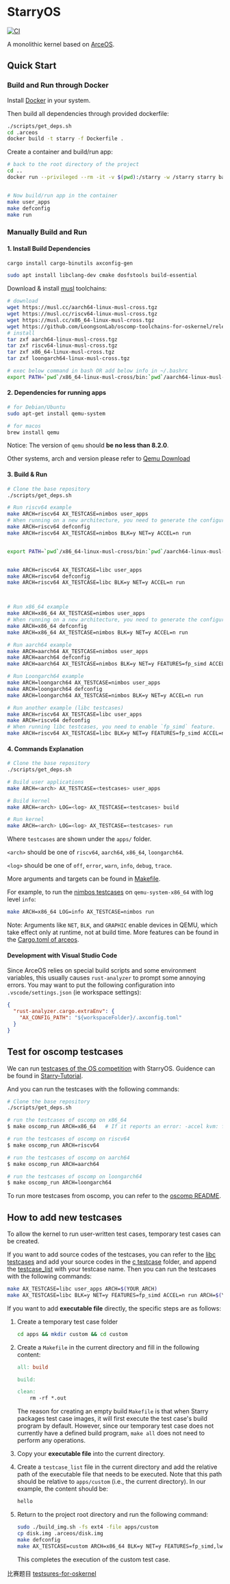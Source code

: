 # StarryOS

[![CI](https://github.com/arceos-org/starry-next/actions/workflows/ci.yml/badge.svg?branch=main)](https://github.com/arceos-org/starry-next/actions/workflows/ci.yml)

A monolithic kernel based on [ArceOS](https://github.com/arceos-org/arceos).

## Quick Start

### Build and Run through Docker
Install [Docker](https://www.docker.com/) in your system.

Then build all dependencies through provided dockerfile:

```bash
./scripts/get_deps.sh
cd .arceos
docker build -t starry -f Dockerfile .
```

Create a container and build/run app:
```bash
# back to the root directory of the project
cd ..
docker run --privileged --rm -it -v $(pwd):/starry -w /starry starry bash


# Now build/run app in the container
make user_apps
make defconfig
make run
```

### Manually Build and Run

#### 1. Install Build Dependencies

```bash
cargo install cargo-binutils axconfig-gen

sudo apt install libclang-dev cmake dosfstools build-essential
```

Download & install [musl](https://musl.cc) toolchains:

```bash
# download
wget https://musl.cc/aarch64-linux-musl-cross.tgz
wget https://musl.cc/riscv64-linux-musl-cross.tgz
wget https://musl.cc/x86_64-linux-musl-cross.tgz
wget https://github.com/LoongsonLab/oscomp-toolchains-for-oskernel/releases/download/loongarch64-linux-musl-cross-gcc-13.2.0/loongarch64-linux-musl-cross.tgz
# install
tar zxf aarch64-linux-musl-cross.tgz
tar zxf riscv64-linux-musl-cross.tgz
tar zxf x86_64-linux-musl-cross.tgz
tar zxf loongarch64-linux-musl-cross.tgz

# exec below command in bash OR add below info in ~/.bashrc
export PATH=`pwd`/x86_64-linux-musl-cross/bin:`pwd`/aarch64-linux-musl-cross/bin:`pwd`/riscv64-linux-musl-cross/bin:`pwd`/loongarch64-linux-musl-cross/bin:$PATH
```

#### 2. Dependencies for running apps

```bash
# for Debian/Ubuntu
sudo apt-get install qemu-system
```

```bash
# for macos
brew install qemu
```

Notice: The version of `qemu` should **be no less than 8.2.0**.

Other systems, arch and version please refer to [Qemu Download](https://www.qemu.org/download/#linux)

#### 3. Build & Run

```bash
# Clone the base repository
./scripts/get_deps.sh

# Run riscv64 example
make ARCH=riscv64 AX_TESTCASE=nimbos user_apps
# When running on a new architecture, you need to generate the configuration file again.
make ARCH=riscv64 defconfig
make ARCH=riscv64 AX_TESTCASE=nimbos BLK=y NET=y ACCEL=n run


export PATH=`pwd`/x86_64-linux-musl-cross/bin:`pwd`/aarch64-linux-musl-cross/bin:`pwd`/riscv64-linux-musl-cross/bin:`pwd`/loongarch64-linux-musl-cross/bin:$PATH


make ARCH=riscv64 AX_TESTCASE=libc user_apps
make ARCH=riscv64 defconfig
make ARCH=riscv64 AX_TESTCASE=libc BLK=y NET=y ACCEL=n run



# Run x86_64 example
make ARCH=x86_64 AX_TESTCASE=nimbos user_apps
# When running on a new architecture, you need to generate the configuration file again.
make ARCH=x86_64 defconfig
make ARCH=x86_64 AX_TESTCASE=nimbos BLK=y NET=y ACCEL=n run

# Run aarch64 example
make ARCH=aarch64 AX_TESTCASE=nimbos user_apps
make ARCH=aarch64 defconfig
make ARCH=aarch64 AX_TESTCASE=nimbos BLK=y NET=y FEATURES=fp_simd ACCEL=n run

# Run Loongarch64 example
make ARCH=loongarch64 AX_TESTCASE=nimbos user_apps
make ARCH=loongarch64 defconfig
make ARCH=loongarch64 AX_TESTCASE=nimbos BLK=y NET=y ACCEL=n run

# Run another example (libc testcases)
make ARCH=riscv64 AX_TESTCASE=libc user_apps
make ARCH=riscv64 defconfig
# When running libc testcases, you need to enable `fp_simd` feature.
make ARCH=riscv64 AX_TESTCASE=libc BLK=y NET=y FEATURES=fp_simd ACCEL=n run
```

#### 4. Commands Explanation

```bash
# Clone the base repository
./scripts/get_deps.sh

# Build user applications
make ARCH=<arch> AX_TESTCASE=<testcases> user_apps

# Build kernel
make ARCH=<arch> LOG=<log> AX_TESTCASE=<testcases> build

# Run kernel
make ARCH=<arch> LOG=<log> AX_TESTCASE=<testcases> run
```

Where `testcases` are shown under the `apps/` folder.

`<arch>` should be one of `riscv64`, `aarch64`, `x86_64`, `loongarch64`.

`<log>` should be one of `off`, `error`, `warn`, `info`, `debug`, `trace`.

More arguments and targets can be found in [Makefile](./Makefile).

For example, to run the [nimbos testcases](apps/nimbos/) on `qemu-system-x86_64` with log level `info`:

```bash
make ARCH=x86_64 LOG=info AX_TESTCASE=nimbos run
```

Note: Arguments like `NET`, `BLK`, and `GRAPHIC` enable devices in QEMU, which take effect only at runtime, not at build time. More features can be found in the [Cargo.toml of arceos](https://github.com/oscomp/arceos/blob/main/ulib/axstd/Cargo.toml).

#### Development with Visual Studio Code

Since ArceOS relies on special build scripts and some environment variables, this usually causes `rust-analyzer` to prompt some annoying errors. You may want to put the following configuration into `.vscode/settings.json` (ie workspace settings):
```json
{
  "rust-analyzer.cargo.extraEnv": {
    "AX_CONFIG_PATH": "${workspaceFolder}/.axconfig.toml"
  }
}
```

## Test for oscomp testcases

We can run [testcases of the OS competition](https://github.com/oscomp/testsuits-for-oskernel/tree/pre-2025) with StarryOS. Guidence can be found in [Starry-Tutorial](https://azure-stars.github.io/Starry-Tutorial-Book/ch03-02.html). 


And you can run the testcases with the following commands:

```bash
# Clone the base repository
./scripts/get_deps.sh

# run the testcases of oscomp on x86_64
$ make oscomp_run ARCH=x86_64   # If it reports an error: -accel kvm: failed to initialize kvm: Permission denied, please add `ACCEL=n` argument.

# run the testcases of oscomp on riscv64
$ make oscomp_run ARCH=riscv64

# run the testcases of oscomp on aarch64
$ make oscomp_run ARCH=aarch64

# run the testcases of oscomp on loongarch64
$ make oscomp_run ARCH=loongarch64
```

To run more testcases from oscomp, you can refer to the [oscomp README](./apps/oscomp/README.md).

## How to add new testcases

To allow the kernel to run user-written test cases, temporary test cases can be created. 


If you want to add source codes of the testcases, you can refer to the [libc testcases](./apps/libc) and add your source codes in the [c testcase](./apps/libc/c/) folder, and append the [testcase_list](./apps/libc/testcase_list) with your testcase name. Then you can run the testcases with the following commands:

```sh
make AX_TESTCASE=libc user_apps ARCH=$(YOUR_ARCH)
make AX_TESTCASE=libc BLK=y NET=y FEATURES=fp_simd ACCEL=n run ARCH=$(YOUR_ARCH)
```

If you want to add **executable file** directly, the specific steps are as follows:

   1. Create a temporary test case folder

      ```sh
      cd apps && mkdir custom && cd custom
      ```

   2. Create a `Makefile` in the current directory and fill in the following content:

      ```makefile
      all: build

      build:

      clean:
          rm -rf *.out
      ```

      The reason for creating an empty build `Makefile` is that when Starry packages test case images, it will first execute the test case's build program by default. However, since our temporary test case does not currently have a defined build program, `make all` does not need to perform any operations.

   3. Copy your **executable file** into the current directory.

   4. Create a `testcase_list` file in the current directory and add the relative path of the executable file that needs to be executed. Note that this path should be relative to `apps/custom` (i.e., the current directory). In our example, the content should be:

      ```sh
      hello
      ```

   5. Return to the project root directory and run the following command:

      ```sh
      sudo ./build_img.sh -fs ext4 -file apps/custom
      cp disk.img .arceos/disk.img
      make defconfig
      make AX_TESTCASE=custom ARCH=x86_64 BLK=y NET=y FEATURES=fp_simd,lwext4_rs LOG=off ACCEL=n run
      ```

      This completes the execution of the custom test case.


比赛题目 [testsures-for-oskernel](https://github.com/oscomp/testsuits-for-oskernel/tree/pre-2025)